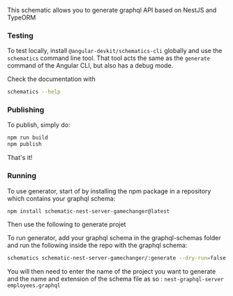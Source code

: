 This schematic allows you to generate graphql API based on NestJS and TypeORM

### Testing

To test locally, install `@angular-devkit/schematics-cli` globally and use the `schematics` command line tool. That tool acts the same as the `generate` command of the Angular CLI, but also has a debug mode.

Check the documentation with

```bash
schematics --help
```

### Publishing

To publish, simply do:

```bash
npm run build
npm publish
```

That's it!

### Running

To use generator, start of by installing the npm package in a repository which contains your graphql schema:

```bash
npm install schematic-nest-server-gamechanger@latest
````

Then use the following to generate projet

To run generator, add your graphql schema in the graphql-schemas folder and run the following inside the repo with the graphql schema:

```bash
schematics schematic-nest-server-gamechanger/:generate --dry-run=false
```

You will then need to enter the name of the project you want to generate and the name and extension of the schema file as so :
`nest-graphql-server`
`employees.graphql`